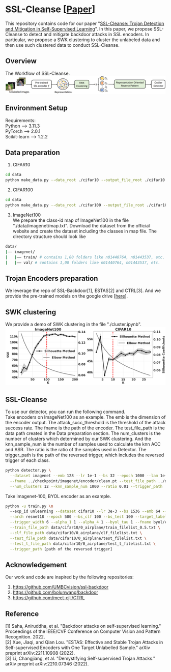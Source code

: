 # SSL-Cleanse [[Paper](https://arxiv.org/pdf/2303.09079.pdf)]

This repository contains code for our paper "[SSL-Cleanse: Trojan Detection and Mitigation in Self-Supervised Learning](https://arxiv.org/pdf/2303.09079.pdf)". 
In this paper, we propose SSL-Cleanse to detect and mitigate backdoor attacks in SSL encoders. In particular, we propose a SWK clustering to cluster the unlabeled 
data and then use such clustered data to conduct SSL-Cleanse. 

## Overview
The Workflow of SSL-Cleanse.
![detector](https://github.com/UCF-ML-Research/SSL-Cleanse/blob/main/figures/detector.png)


## Environment Setup
Requirements:   <br/>
Python --> 3.11.3   <br/>
PyTorch --> 2.0.1   <br/>
Scikit-learn --> 1.2.2   <br/>

## Data preparation
1. CIFAR10 <br/>
```bash
cd data
python make_data.py --data_root ./cifar10 --output_file_root ./cifar10 --data_name cifar10
```

2. CIFAR100 <br/>
```bash
cd data
python make_data.py --data_root ./cifar100 --output_file_root ./cifar100 --data_name cifar100
```

3. ImageNet100 <br/>
We prepare the class-id map of ImageNet100 in the file "./data/imagenet/map.txt". Download the dataset from the official
website and create the dataset including the classes in map file. The directory structure should look like <br/>
```bash
data/
|–– imagenet/
|   |–– train/ # contains 1,00 folders like n01440764, n01443537, etc.
|   |–– val/ # contains 1,00 folders like n01440764, n01443537, etc.
```

## Trojan Encoders preparation
We leverage the repo of SSL-Backdoor[1], ESTAS[2] and CTRL[3]. And we provide the pre-trained models on 
the google drive [[here](https://drive.google.com/drive/folders/1xj7u-6klfYMronIE9mH2CwIsSFt7sE19?usp=sharing)]. <br/>

## SWK clustering
We provide a demo of SWK clustering in the file "./cluster.ipynb". <br/>
![SWK clustering](https://github.com/UCF-ML-Research/SSL-Cleanse/blob/main/figures/cluster.png)

## SSL-Cleanse
To use our detector, you can run the following command. <br/>
Take encoders on ImageNet100 as an example. The emb is the dimension of the encoder output. The attack_succ_threshold is the
threshold of the attack success rate. The fname is the path of the encoder. The test_file_path is the data path created
in the Data preparation section. The num_clusters is the number of clusters which determined by our SWK clustering. And
the knn_sample_num is the number of samples used to calculate the knn ACC and ASR. The ratio is the ratio of the samples
used in Detector. The trigger_path is the path of the reversed trigger, which includes the reversed trigger of each class.
```bash
python detector.py \
  --dataset imagenet --emb 128 --lr 1e-1 --bs 32 --epoch 1000 --lam 1e-1 --attack_succ_threshold 0.99 \
  --fname ../checkpoint/imagenet/encoder/clean.pt --test_file_path ../data/imagenet/test_filelist.txt \
  --num_clusters 12 --knn_sample_num 1000 --ratio 0.01 --trigger_path
```

Take imagenet-100, BYOL encoder as an example.
```bash
python -u train.py \n
  --exp_id unlearning --dataset cifar10 --lr 3e-3 --bs 1536 --emb 64 --eval_every 5 --method byol \
  --arch resnet18 --epoch 500 --bs_clf 100 --bs_test 100 --target_label 0 \
  --trigger_width 6 --alpha_1 1 --alpha_4 1 --byol_tau 1 --fname byol/checkpoint/cifar10/encoder.pt \
  --train_file_path data/cifar10/0_airplane/train_filelist_0.5.txt \
  --clf_file_path data/cifar10/0_airplane/clf_filelist.txt \
  --test_file_path data/cifar10/0_airplane/test_filelist.txt \
  --test_t_file_path data/cifar10/0_airplane/test_t_filelist.txt \
  --trigger_path [path of the reversed trigger]
```
## Acknowledgement
Our work and code are inspired by the following repositories:
1. https://github.com/UMBCvision/ssl-backdoor
2. https://github.com/bolunwang/backdoor
3. https://github.com/meet-cjli/CTRL

## Reference
[1] Saha, Aniruddha, et al. "Backdoor attacks on self-supervised learning." Proceedings of the IEEE/CVF Conference on Computer Vision and Pattern Recognition. 2022. <br/>
[2] Xue, Jiaqi, and Qian Lou. "ESTAS: Effective and Stable Trojan Attacks in Self-supervised Encoders with One Target Unlabelled Sample." arXiv preprint arXiv:2211.10908 (2022). <br/>
[3] Li, Changjiang, et al. "Demystifying Self-supervised Trojan Attacks." arXiv preprint arXiv:2210.07346 (2022).
